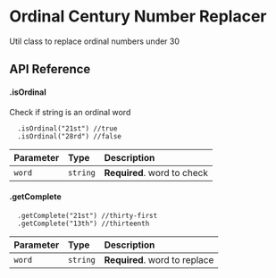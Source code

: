 
# Ordinal Century Number Replacer

Util class to replace ordinal numbers under 30




## API Reference

#### .isOrdinal
Check if string is an ordinal word

```
  .isOrdinal("21st") //true
  .isOrdinal("28rd") //false
```

| Parameter | Type     | Description                |
| :-------- | :------- | :------------------------- |
| `word` | `string` | **Required**. word to check |

#### .getComplete

```http
  .getComplete("21st") //thirty-first
  .getComplete("13th") //thirteenth
```

| Parameter | Type     | Description                       |
| :-------- | :------- | :-------------------------------- |
| `word`      | `string` | **Required**. word to replace |


